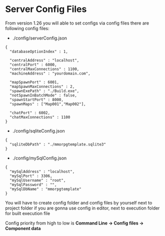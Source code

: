 # Server Config Files

From version 1.26 you will able to set configs via config files there are following config files:

*   ./config/serverConfig.json

```
{
  "databaseOptionIndex" : 1,

  "centralAddress" : "localhost",
  "centralPort" : 6000,
  "centralMaxConnections" : 1100,
  "machineAddress" : "yourdomain.com",
  
  "mapSpawnPort" : 6001,
  "mapSpawnMaxConnections" : 2,
  "spawnExePath" : "./Build.exe",
  "notSpawnInBatchMode" : false,
  "spawnStartPort" : 8000,
  "spawnMaps" : ["Map001","Map002"],
  
  "chatPort" : 6002,
  "chatMaxConnections" : 1100
}
```

*   ./config/sqliteConfig.json

```
{
  "sqliteDbPath" : "./mmorpgtemplate.sqlite3"
}
```

*   ./config/mySqlConfig.json

```
{
  "mySqlAddress" : "localhost",
  "mySqlPort" : 3306,
  "mySqlUsername" : "root",
  "mySqlPassword" : "",
  "mySqlDbName" : "mmorpgtemplate"
}
```

You will have to create config folder and config files by yourself next to project folder if you are gonna use config in editor, next to execution folder for built execution file

Config priority from high to low is **Command Line -> Config files -> Component data**